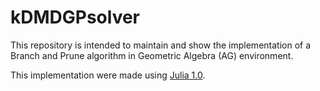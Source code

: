 # kDMDGPsolver

This repository is intended to maintain and show the implementation of a Branch and Prune algorithm in Geometric Algebra (AG) environment.

This implementation were made using [Julia 1.0](https://julialang.org). 
